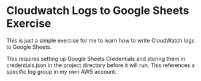# Cloudwatch Logs to Google Sheets Exercise

This is just a simple exercise for me to learn how to write CloudWatch logs to Google Sheets.

This requires setting up Google Sheets Credentials and storing them in credentials.json in the project directory before it will run.   This references a specific log group in my own
AWS account.
